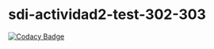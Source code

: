 # sdi-actividad2-test-302-303
[![Codacy Badge](https://api.codacy.com/project/badge/Grade/d169df2333604b59a6ce9365184e8389)](https://app.codacy.com/manual/UO247346/sdi-actividad2-test-302-303?utm_source=github.com&utm_medium=referral&utm_content=UO247346/sdi-actividad2-test-302-303&utm_campaign=Badge_Grade_Dashboard)